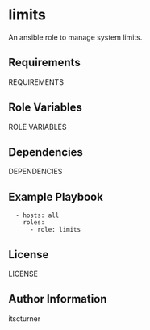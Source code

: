 limits
======

An ansible role to manage system limits.

Requirements
------------

REQUIREMENTS

Role Variables
--------------

ROLE VARIABLES

Dependencies
------------

DEPENDENCIES

Example Playbook
----------------
```
  - hosts: all
    roles:
      - role: limits
```

License
-------

LICENSE

Author Information
------------------

itscturner
